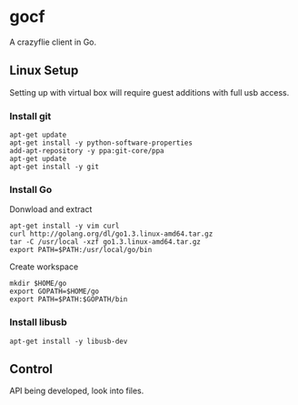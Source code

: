 # gocf

A crazyflie client in Go.

## Linux Setup
Setting up with virtual box will require guest additions with full usb access. 

### Install git
```
apt-get update
apt-get install -y python-software-properties
add-apt-repository -y ppa:git-core/ppa
apt-get update
apt-get install -y git
```

### Install Go
Donwload and extract
```
apt-get install -y vim curl
curl http://golang.org/dl/go1.3.linux-amd64.tar.gz
tar -C /usr/local -xzf go1.3.linux-amd64.tar.gz
export PATH=$PATH:/usr/local/go/bin
```
Create workspace
```
mkdir $HOME/go
export GOPATH=$HOME/go
export PATH=$PATH:$GOPATH/bin
```

### Install libusb
```
apt-get install -y libusb-dev
```

## Control 

API being developed, look into files. 
